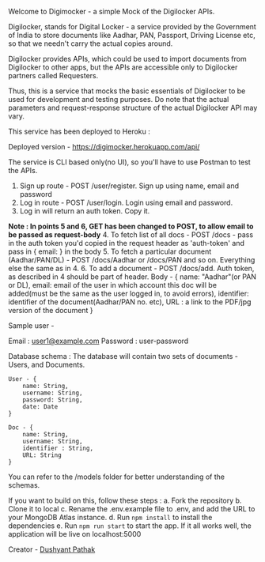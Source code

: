 Welcome to Digimocker - a simple Mock of the Digilocker APIs.

Digilocker, stands for Digital Locker - a service provided by the Government of India to store documents like Aadhar, PAN, Passport, Driving License etc, so that we needn't carry the actual copies around.

Digilocker provides APIs, which could be used to import documents from Digilocker to other apps, but the APIs are accessible only to Digilocker partners called Requesters.

Thus, this is a service that mocks the basic essentials of Digilocker to be used for development and testing purposes. Do note that the actual parameters and request-response structure of the actual Digilocker API may vary. 

This service has been deployed to Heroku : 

Deployed version - https://digimocker.herokuapp.com/api/

The service is CLI based only(no UI), so you'll have to use Postman to test the APIs.

1. Sign up route - POST /user/register. Sign up using name, email and password
2. Log in route - POST /user/login. Login using email and password.
3. Log in will return an auth token. Copy it.

**Note : In points 5 and 6, GET has been changed to POST, to allow email to be passed as request-body**
4. To fetch list of all docs - POST /docs - pass in the auth token you'd copied in the request header as 'auth-token' and pass in { email: <your-login-email> } in the body
5. To fetch a particular document (Aadhar/PAN/DL) - POST /docs/Aadhar or /docs/PAN and so on. Everything else the same as in 4.
6. To add a document - POST /docs/add. Auth token, as described in 4 should be part of header. Body - 
{
    name: "Aadhar"(or PAN or DL),
    email: email of the user in which account this doc will be added(must be the same as the user logged in, to avoid errors),
    identifier: identifier of the document(Aadhar/PAN no. etc),
    URL : a link to the PDF/jpg version of the document
}

Sample user - 

Email : user1@example.com
Password : user-password

Database schema : 
    The database will contain two sets of documents - Users, and Documents.
    
    User - {
        name: String,
        username: String,
        password: String,
        date: Date
    }

    Doc - {
        name: String,
        username: String,
        identifier : String,
        URL: String
    }
    
You can refer to the /models folder for better understanding of the schemas.

If you want to build on this, follow these steps : 
    a. Fork the repository
    b. Clone it to local
    c. Rename the .env.example file to .env, and add the URL to your MongoDB Atlas instance.
    d. Run `npm install` to install the dependencies
    e. Run `npm run start` to start the app. If it all works well, the application will be live on localhost:5000


Creator - [Dushyant Pathak](mailto:dushyant.pathak@crio-users.in)
